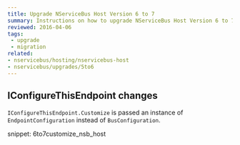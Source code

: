 ```yaml
---
title: Upgrade NServiceBus Host Version 6 to 7
summary: Instructions on how to upgrade NServiceBus Host Version 6 to 7.
reviewed: 2016-04-06
tags:
 - upgrade
 - migration
related:
- nservicebus/hosting/nservicebus-host
- nservicebus/upgrades/5to6
---
```



## IConfigureThisEndpoint changes

`IConfigureThisEndpoint.Customize` is passed an instance of `EndpointConfiguration` instead of `BusConfiguration`.

snippet: 6to7customize_nsb_host